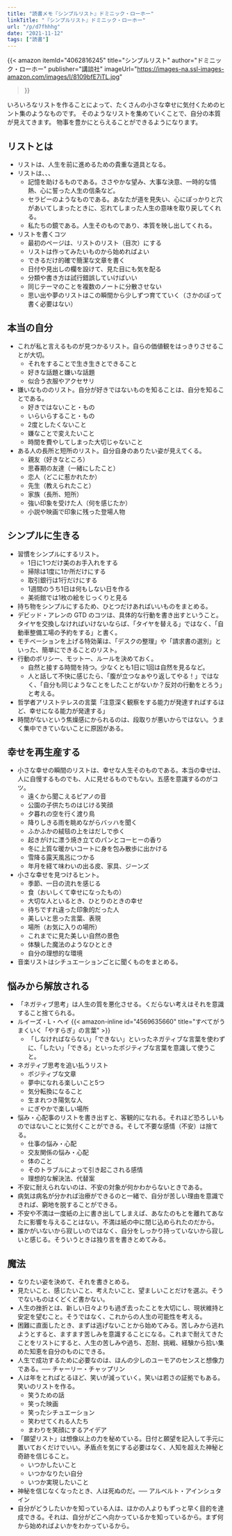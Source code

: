 ```yaml
---
title: "読書メモ『シンプルリスト』ドミニック・ローホー"
linkTitle: "『シンプルリスト』ドミニック・ローホー"
url: "/p/d7fhhhg"
date: "2021-11-12"
tags: ["読書"]
---
```


{{< amazon
  itemId="4062816245"
  title="シンプルリスト"
  author="ドミニック・ローホー"
  publisher="講談社"
  imageUrl="https://images-na.ssl-images-amazon.com/images/I/8109bfE7iTL.jpg"
>}}

いろいろなリストを作ることによって、たくさんの小さな幸せに気付くためのヒント集のようなものです。
そのようなリストを集めていくことで、自分の本質が見えてきます。
物事を豊かにとらえることができるようになります。


リストとは
----

- リストは、人生を前に進めるための貴重な道具となる。
- リストは、、、
    - 記憶を助けるものである。ささやかな望み、大事な決意、一時的な情熱、心に誓った人生の信条など。
    - セラピーのようなものである。あなたが道を見失い、心にぽっかりと穴があいてしまったときに、忘れてしまった人生の意味を取り戻してくれる。
    - 私たちの鏡である。人生そのものであり、本質を映し出してくれる。
- リストを書くコツ
    - 最初のページは、リストのリスト（目次）にする
    - リストは作ってみたいものから始めればよい
    - できるだけ的確で簡潔な文章を書く
    - 日付や見出しの欄を設けて、見た目にも気を配る
    - 分類や書き方は試行錯誤していけばいい
    - 同じテーマのことを複数のノートに分散させない
    - 思い出や夢のリストはこの瞬間から少しずつ育てていく（さかのぼって書く必要はない）


本当の自分
----

- これが私と言えるものが見つかるリスト。自らの価値観をはっきりさせることが大切。
    - それをすることで生き生きとできること
    - 好きな話題と嫌いな話題
    - 似合う衣服やアクセサリ
- 嫌いなもののリスト。自分が好きではないものを知ることは、自分を知ることである。
    - 好きではないこと・もの
    - いらいらすること・もの
    - 2度としたくないこと
    - 嫌なことで変えたいこと
    - 時間を費やしてしまった大切じゃないこと
- ある人の長所と短所のリスト。自分自身のありたい姿が見えてくる。
    - 親友（好きなところ）
    - 思春期の友達（一緒にしたこと）
    - 恋人（どこに惹かれたか）
    - 先生（教えられたこと）
    - 家族（長所、短所）
    - 強い印象を受けた人（何を感じたか）
    - 小説や映画で印象に残った登場人物


シンプルに生きる
----

- 習慣をシンプルにするリスト。
    - 1日に1つだけ美のお手入れをする
    - 掃除は1度に1か所だけにする
    - 取引銀行は1行だけにする
    - 1週間のうち1日は何もしない日を作る
    - 美術館では1枚の絵をじっくりと見る
- 持ち物をシンプルにするため、ひとつだけあればいいものをまとめる。
- デビッド・アレンの GTD のコツは、具体的な行動を書き出すということ。タイヤを交換しなければいけないならば、「タイヤを替える」ではなく、「自動車整備工場の予約をする」と書く。
- モチベーションを上げる特効薬は、「デスクの整理」や「請求書の選別」といった、簡単にできることのリスト。
- 行動のポリシー、モットー、ルールを決めておく。
    - 自然と接する時間を持つ。少なくとも1日に1回は自然を見るなど。
    - 人と話して不快に感じたら、「腹が立つなぁやり返してやる！」ではなく、「自分も同じようなことをしたことがないか？反対の行動をとろう」と考える。
- 哲学者アリストテレスの言葉「注意深く観察をする能力が発達すればするほど、幸せになる能力が発達する」
- 時間がないという焦燥感にかられるのは、段取りが悪いからではない。うまく集中できていないことに原因がある。


幸せを再生産する
----

- 小さな幸せの瞬間のリストは、幸せな人生そのものである。本当の幸せは、人に自慢するものでも、人に見せるものでもない。五感を意識するのがコツ。
    - 遠くから聞こえるピアノの音
    - 公園の子供たちのはじける笑顔
    - 夕暮れの空を行く渡り鳥
    - 降りしきる雨を眺めながらバッハを聞く
    - ふかふかの絨毯の上をはだしで歩く
    - 起きがけに漂う焼き立てのパンとコーヒーの香り
    - 冬に上質な暖かいコートに身を包み散歩に出かける
    - 雪降る露天風呂につかる
    - 年月を経て味わいの出る皮、家具、ジーンズ
- 小さな幸せを見つけるヒント。
    - 季節、一日の流れを感じる
    - 食（おいしくて幸せになったもの）
    - 大切な人といるとき、ひとりのときの幸せ
    - 待ちですれ違った印象的だった人
    - 美しいと思った言葉、表現
    - 場所（お気に入りの場所）
    - これまでに見た美しい自然の景色
    - 体験した魔法のようなひととき
    - 自分の理想的な環境
- 音楽リストはシチュエーションごとに聞くものをまとめる。


悩みから解放される
----

- 「ネガティブ思考」は人生の質を悪化させる。くだらない考えはそれを意識すること捨てられる。
- ルイーズ・L・ヘイ {{< amazon-inline id="4569635660" title="すべてがうまくいく「やすらぎ」の言葉" >}}
    - 「しなければならない」「できない」といったネガティブな言葉を使わずに、「したい」「できる」といったポジティブな言葉を意識して使うこと。
- ネガティブ思考を追い払うリスト
    - ポジティブな文章
    - 夢中になれる楽しいこと5つ
    - 気分転換になること
    - 生まれつき陽気な人
    - にぎやかで楽しい場所
- 悩み・心配事のリストを書き出すと、客観的になれる。それほど恐ろしいものではないことに気付くことができる。そして不要な感情（不安）は捨てる。
    - 仕事の悩み・心配
    - 交友関係の悩み・心配
    - 体のこと
    - そのトラブルによって引き起こされる感情
    - 理想的な解決法、代替案
- 不安に耐えられないのは、不安の対象が何かわからないときである。
- 病気は病名が分かれば治療ができるのと一緒で、自分が苦しい理由を意識できれば、窮地を脱することができる。
- 不安や不満は一度紙の上に書き出してしまえば、あなたのもとを離れてあなたに影響を与えることはない。不満は紙の中に閉じ込められたのだから。
- 誰かがいないから寂しいのではなく、自分をしっかり持っていないから寂しいと感じる。そういうときは独り言を書きとめてみる。


魔法
----

- なりたい姿を決めて、それを書きとめる。
- 見たいこと、感じたいこと、考えたいこと、望ましいことだけを選ぶ。そうでないものはくどくど書かない。
- 人生の挫折とは、新しい日々よりも過ぎ去ったことを大切にし、現状維持と安定を望むこと。そうではなく、これからの人生の可能性を考える。
- 困難に直面したとき、まずは逃げないことから始めてみる。苦しみから逃れようとすると、ますます苦しみを意識することになる。これまで耐えてきたことをリストにすると、人生の苦しみや過ち、忍耐、挑戦、経験から拾い集めた知恵を自分のものにできる。
- 人生で成功するために必要なのは、ほんの少しのユーモアのセンスと想像力である。── チャーリー・チャップリン
- 人は年をとればとるほど、笑いが減っていく。笑いは若さの証拠でもある。笑いのリストを作る。
    - 笑うための話
    - 笑った映画
    - 笑ったシチュエーション
    - 笑わせてくれる人たち
    - まわりを笑顔にするアイデア
- 「願望リスト」は想像以上の力を秘めている。日付と願望を記入して手元に置いておくだけでいい。矛盾点を気にする必要はなく、人知を超えた神秘と奇跡を信じること。
    - いつかしたいこと
    - いつかなりたい自分
    - いつか実現したいこと
- 神秘を信じなくなったとき、人は死ぬのだ。── アルベルト・アインシュタイン
- 自分がどうしたいかを知っている人は、ほかの人よりもずっと早く目的を達成できる。それは、自分がどこへ向かっているかを知っているから。まず何から始めればよいかをわかっているから。

